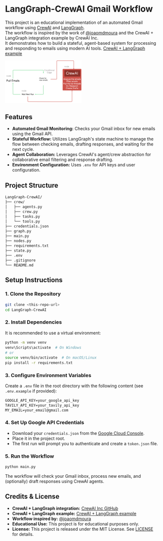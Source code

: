 # LangGraph-CrewAI Gmail Workflow

This project is an educational implementation of an automated Gmail workflow using [CrewAI](https://github.com/crewAIInc/crewAI) and [LangGraph](https://github.com/langchain-ai/langgraph).<br> The workflow is inspired by the work of [@joaomdmoura](https://x.com/joaomdmoura) and the CrewAI + LangGraph integration example by CrewAI Inc.<br> It demonstrates how to build a stateful, agent-based system for processing and responding to emails using modern AI tools.
[CrewAI + LangGraph example](https://github.com/crewAIInc/crewAI-examples/tree/main/CrewAI-LangGraph)

<img src="./diagram.png" alt="Workflow Diagram" width="50%" />


## Features
- **Automated Gmail Monitoring:** Checks your Gmail inbox for new emails using the Gmail API.
- **Stateful Workflow:** Utilizes LangGraph's state machine to manage the flow between checking emails, drafting responses, and waiting for the next cycle.
- **Agent Collaboration:** Leverages CrewAI's agent/crew abstraction for collaborative email filtering and response drafting.
- **Environment Configuration:** Uses `.env` for API keys and user configuration.

## Project Structure
```
LangGraph-CrewAI/
├── crew/
│   ├── agents.py
│   ├── crew.py
│   ├── tasks.py
│   └── tools.py
├── credentials.json
├── graph.py
├── main.py
├── nodes.py
├── requirements.txt
├── state.py
├── .env
├── .gitignore
└── README.md
```

## Setup Instructions

### 1. Clone the Repository
```sh
git clone <this-repo-url>
cd LangGraph-CrewAI
```

### 2. Install Dependencies
It is recommended to use a virtual environment:
```sh
python -m venv venv
venv\Scripts\activate  # On Windows
# or
source venv/bin/activate  # On macOS/Linux
pip install -r requirements.txt
```

### 3. Configure Environment Variables
Create a `.env` file in the root directory with the following content (see `.env.example` if provided):
```
GOOGLE_API_KEY=your_google_api_key
TAVILY_API_KEY=your_tavily_api_key
MY_EMAIL=your_email@gmail.com
```

### 4. Set Up Google API Credentials
- Download your `credentials.json` from the [Google Cloud Console](https://console.cloud.google.com/apis/credentials).
- Place it in the project root.
- The first run will prompt you to authenticate and create a `token.json` file.

### 5. Run the Workflow
```sh
python main.py
```

The workflow will check your Gmail inbox, process new emails, and (optionally) draft responses using CrewAI agents.

## Credits & License
- **CrewAI + LangGraph integration:** [CrewAI Inc GitHub](https://github.com/crewAIInc/crewAI)
- **CrewAI + LangGraph example:** [CrewAI + LangGraph example](https://github.com/crewAIInc/crewAI-examples/tree/main/CrewAI-LangGraph)
- **Workflow inspired by:** [@joaomdmoura](https://x.com/joaomdmoura)
- **Educational Use:** This project is for educational purposes only.
- **License:** This project is released under the MIT License. See [LICENSE](LICENSE) for details.
